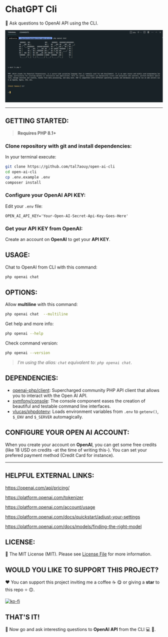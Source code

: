 # ChatGPT Cli

:robot: Ask questions to OpenAI API using the CLI.

![alt text](screenshots/chat.png 'Screenshot: Chat using OpenAI API from CLI')

---

## GETTING STARTED:

> **Requires PHP 8.1+**

### Clone repository with git and install dependencies:

In your terminal execute:

```bash
git clone https://github.com/tal7aouy/open-ai-cli
cd open-ai-cli
cp .env.example .env
composer install
```

### Configure your OpenAI API KEY:

Edit your `.env` file:

```
OPEN_AI_API_KEY='Your-Open-AI-Secret-Api-Key-Goes-Here'
```

### Get your API KEY from OpenAI:

Create an account on **OpenAI** to get your **API KEY**.

## USAGE:

Chat to OpenAI from CLI with this command:

```bash
php openai chat
```

## OPTIONS:

Allow **multiline** with this command:

```bash
php openai chat  --multiline
```

Get help and more info:

```bash
php openai --help
```

Check command version:

```bash
php openai --version
```

> _I'm using the alias: `chat` equivalent to: `php openai chat`_.

## DEPENDENCIES:

- [openai-php/client](https://github.com/openai-php/client): Supercharged community PHP API client that allows you to interact with the Open AI API.
- [symfony/console](https://github.com/symfony/console): The console component eases the creation of beautiful and testable command line interfaces.
- [vlucas/phpdotenv](https://github.com/vlucas/phpdotenv): Loads environment variables from `.env` to `getenv()`, `$_ENV` and `$_SERVER` automagically.

## CONFIGURE YOUR OPEN AI ACCOUNT:

When you create your account on **OpenAI**, you can get some free credits (like 18 USD on credits -at the time of writing this-). You can set your prefered payment method (Credit Card for instance).

---

## HELPFUL EXTERNAL LINKS:

https://openai.com/api/pricing/

https://platform.openai.com/tokenizer

https://platform.openai.com/account/usage

https://platform.openai.com/docs/quickstart/adjust-your-settings

https://platform.openai.com/docs/models/finding-the-right-model

## LICENSE:

:page_facing_up: The MIT License (MIT). Please see [License File](LICENSE.md) for more information.

[ico-license]: https://img.shields.io/badge/license-MIT-brightgreen.svg?style=flat

## WOULD YOU LIKE TO SUPPORT THIS PROJECT?

:heart: You can support this project inviting me a coffee :coffee: :yum: or giving a **star** to this repo :star: :blush:.

[![ko-fi](https://www.ko-fi.com/img/githubbutton_sm.svg)](https://ko-fi.com/tal7aouy)

## THAT'S IT!

:partying_face: Now go and ask interesting questions to **OpenAI API** from the CLI :computer: :robot:.
